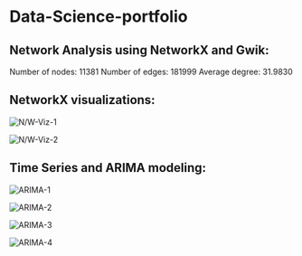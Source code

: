# Data-Science-portfolio

## Network Analysis using NetworkX and Gwik:

Number of nodes: 11381
Number of edges: 181999
Average degree:  31.9830

## NetworkX visualizations:

![N/W-Viz-1](https://github.com/gandalf1819/Data-Science-portfolio/blob/master/results/NW-analysis-1.png)

![N/W-Viz-2](https://github.com/gandalf1819/Data-Science-portfolio/blob/master/results/NW-analysis-2.png)

## Time Series and ARIMA modeling:

![ARIMA-1](https://github.com/gandalf1819/Data-Science-portfolio/blob/master/results/ARIMA-1.png)

![ARIMA-2](https://github.com/gandalf1819/Data-Science-portfolio/blob/master/results/ARIMA-2.png)

![ARIMA-3](https://github.com/gandalf1819/Data-Science-portfolio/blob/master/results/ARIMA-3.png)

![ARIMA-4](https://github.com/gandalf1819/Data-Science-portfolio/blob/master/results/ARIMA-4.png)
